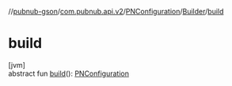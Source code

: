 //[pubnub-gson](../../../../index.md)/[com.pubnub.api.v2](../../index.md)/[PNConfiguration](../index.md)/[Builder](index.md)/[build](build.md)

# build

[jvm]\
abstract fun [build](build.md)(): [PNConfiguration](../index.md)
